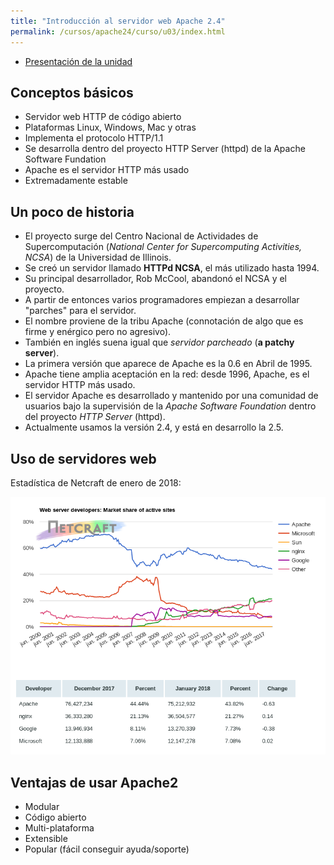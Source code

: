 ```yaml
---
title: "Introducción al servidor web Apache 2.4"
permalink: /cursos/apache24/curso/u03/index.html
---
```


* [Presentación de la unidad](u3.pdf)

## Conceptos básicos

* Servidor web HTTP de código abierto
* Plataformas Linux, Windows, Mac y otras
* Implementa el protocolo HTTP/1.1
* Se desarrolla dentro del proyecto HTTP Server (httpd) de la Apache Software Fundation
* Apache es el servidor HTTP más usado
* Extremadamente estable

## Un poco de historia

* El proyecto surge del Centro Nacional de Actividades de Supercomputación (*National Center for Supercomputing Activities, NCSA*) de la Universidad de Illinois.
* Se creó un servidor llamado **HTTPd NCSA**, el más utilizado hasta 1994.
* Su principal desarrollador, Rob McCool, abandonó el NCSA y el proyecto.
* A partir de entonces varios programadores empiezan a desarrollar "parches" para el servidor.
* El nombre proviene de la tribu Apache (connotación de algo que es firme y enérgico pero no agresivo).
* También en inglés suena igual que *servidor parcheado* (**a patchy server**).
* La primera versión que aparece de Apache es la 0.6 en Abril de 1995.
* Apache tiene amplia aceptación en la red: desde 1996, Apache, es el servidor HTTP más usado.
* El servidor Apache es desarrollado y mantenido por una comunidad de usuarios bajo la supervisión de la *Apache Software Foundation* dentro del proyecto *HTTP Server* (httpd).
* Actualmente usamos la versión 2.4, y está en desarrollo la 2.5.

## Uso de servidores web

Estadística de Netcraft de enero de 2018:

![apache](img/uso.png)

## Ventajas de usar Apache2

* Modular
* Código abierto
* Multi-plataforma
* Extensible
* Popular (fácil conseguir ayuda/soporte)
